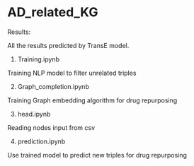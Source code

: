 # AD_related_KG

Results:

All the results predicted by TransE model.


1. Training.ipynb

 Training NLP model to filter unrelated triples 
 
 
2. Graph_completion.ipynb


Training Graph embedding algorithm for drug repurposing

3. head.ipynb 

Reading nodes input from csv

4. prediction.ipynb

Use trained model to predict new triples for drug repurposing
